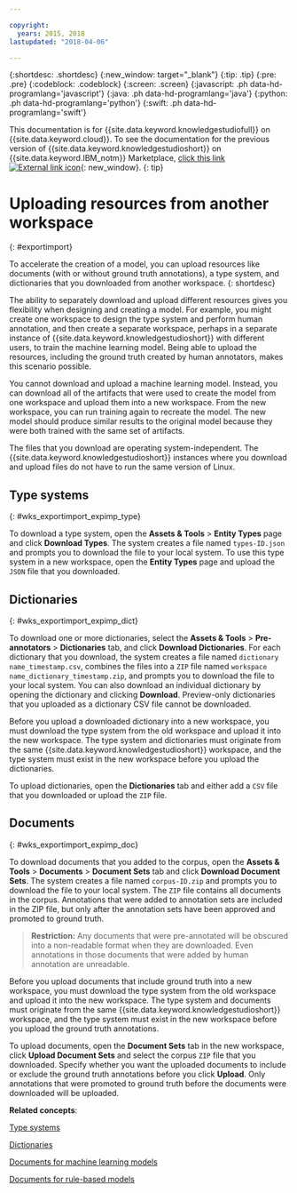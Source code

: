 ```yaml
---

copyright:
  years: 2015, 2018
lastupdated: "2018-04-06"

---
```


{:shortdesc: .shortdesc}
{:new_window: target="_blank"}
{:tip: .tip}
{:pre: .pre}
{:codeblock: .codeblock}
{:screen: .screen}
{:javascript: .ph data-hd-programlang='javascript'}
{:java: .ph data-hd-programlang='java'}
{:python: .ph data-hd-programlang='python'}
{:swift: .ph data-hd-programlang='swift'}

This documentation is for {{site.data.keyword.knowledgestudiofull}} on {{site.data.keyword.cloud}}. To see the documentation for the previous version of {{site.data.keyword.knowledgestudioshort}} on {{site.data.keyword.IBM_notm}} Marketplace, [click this link ![External link icon](../../icons/launch-glyph.svg "External link icon")](https://console.bluemix.net/docs/services/knowledge-studio/exportimport.html){: new_window}.
{: tip}

# Uploading resources from another workspace
{: #exportimport}

To accelerate the creation of a model, you can upload resources like documents (with or without ground truth annotations), a type system, and dictionaries that you downloaded from another workspace.
{: shortdesc}

The ability to separately download and upload different resources gives you flexibility when designing and creating a model. For example, you might create one workspace to design the type system and perform human annotation, and then create a separate workspace, perhaps in a separate instance of {{site.data.keyword.knowledgestudioshort}} with different users, to train the machine learning model. Being able to upload the resources, including the ground truth created by human annotators, makes this scenario possible.

You cannot download and upload a machine learning model. Instead, you can download all of the artifacts that were used to create the model from one workspace and upload them into a new workspace. From the new workspace, you can run training again to recreate the model. The new model should produce similar results to the original model because they were both trained with the same set of artifacts.

The files that you download are operating system-independent. The {{site.data.keyword.knowledgestudioshort}} instances where you download and upload files do not have to run the same version of Linux.

## Type systems
{: #wks_exportimport_expimp_type}

To download a type system, open the **Assets & Tools** > **Entity Types** page and click **Download Types**. The system creates a file named `types-ID.json` and prompts you to download the file to your local system. To use this type system in a new workspace, open the **Entity Types** page and upload the `JSON` file that you downloaded.

## Dictionaries
{: #wks_exportimport_expimp_dict}

To download one or more dictionaries, select the **Assets & Tools** > **Pre-annotators** > **Dictionaries** tab, and click **Download Dictionaries**. For each dictionary that you download, the system creates a file named `dictionary name_timestamp.csv`, combines the files into a `ZIP` file named `workspace name_dictionary_timestamp.zip`, and prompts you to download the file to your local system. You can also download an individual dictionary by opening the dictionary and clicking **Download**. Preview-only dictionaries that you uploaded as a dictionary CSV file cannot be downloaded.

Before you upload a downloaded dictionary into a new workspace, you must download the type system from the old workspace and upload it into the new workspace. The type system and dictionaries must originate from the same {{site.data.keyword.knowledgestudioshort}} workspace, and the type system must exist in the new workspace before you upload the dictionaries.

To upload dictionaries, open the **Dictionaries** tab and either add a `CSV` file that you downloaded or upload the `ZIP` file.

## Documents
{: #wks_exportimport_expimp_doc}

To download documents that you added to the corpus, open the **Assets & Tools** > **Documents** > **Document Sets** tab and click **Download Document Sets**. The system creates a file named `corpus-ID.zip` and prompts you to download the file to your local system. The `ZIP` file contains all documents in the corpus. Annotations that were added to annotation sets are included in the ZIP file, but only after the annotation sets have been approved and promoted to ground truth.

> **Restriction:** Any documents that were pre-annotated will be obscured into a non-readable format when they are downloaded. Even annotations in those documents that were added by human annotation are unreadable.

Before you upload documents that include ground truth into a new workspace, you must download the type system from the old workspace and upload it into the new workspace. The type system and documents must originate from the same {{site.data.keyword.knowledgestudioshort}} workspace, and the type system must exist in the new workspace before you upload the ground truth annotations.

To upload documents, open the **Document Sets** tab in the new workspace, click **Upload Document Sets** and select the corpus `ZIP` file that you downloaded. Specify whether you want the uploaded documents to include or exclude the ground truth annotations before you click **Upload**. Only annotations that were promoted to ground truth before the documents were downloaded will be uploaded.

**Related concepts**:

[Type systems](/docs/services/watson-knowledge-studio/artifacts.html#wks_typesystem)

[Dictionaries](/docs/services/watson-knowledge-studio/artifacts.html#wks_dictionaries)

[Documents for machine learning models](/docs/services/watson-knowledge-studio/documents-for-annotation.html#wks_t_docs_intro)

[Documents for rule-based models](/docs/services/watson-knowledge-studio/rule-annotator-add-doc.html)
